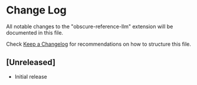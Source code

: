 # Change Log

All notable changes to the "obscure-reference-llm" extension will be documented in this file.

Check [Keep a Changelog](http://keepachangelog.com/) for recommendations on how to structure this file.

## [Unreleased]

- Initial release